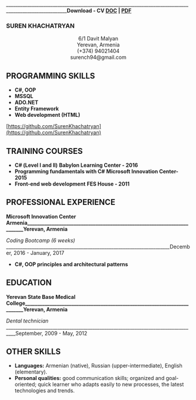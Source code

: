 ________________________________________________________________________________________________________**Download - CV [DOC](https://github.com/SurenKhachatryan/Suren-Khachatryan-CV/raw/master/Suren_Khachatryan_CV.doc) | [PDF](https://github.com/SurenKhachatryan/Suren-Khachatryan-CV/blob/master/Suren_Khachatryan_CV.pdf)**

### SUREN KHACHATRYAN
<p align="Center">
<a>6/1 Davit Malyan</a></br>
<a>Yerevan, Armenia</a></br>
<a>(+374) 94021404</a></br>
<a>surench94@gmail.com</a>
</p>

## PROGRAMMING SKILLS

- **C#, OOP**
- **MSSQL**
- **ADO.NET**
- **Entity Framework**
- **Web development (HTML)**

 [https://github.com/SurenKhachatryan](https://github.com/SurenKhachatryan)
## TRAINING COURSES  

- **С# (Level I and II)**
  **Babylon Learning Center - 2016**                                                                             
- **Programming fundamentals with  C#**
  **Microsoft Innovation Center- 2015**
- **Front-end web development**
  **FES House - 2011**

## PROFESSIONAL EXPERIENCE 
**Microsoft Innovation Center Armenia_________________________________________________________________________Yerevan, Armenia**

_Coding Bootcamp (6 weeks)_ ______________________________________________________________________December, 2016 - January, 2017 
- **C#, OOP principles and architectural patterns**
## EDUCATION
**Yerevan State Base Medical College__________________________________________________________________________Yerevan, Armenia**

_Dental technician_ __________________________________________________________________________________September, 2009 - May, 2012
## OTHER SKILLS

- **Languages:** Armenian (native), Russian (upper-intermediate), English (elementary).
- **Personal qualities:** good communication skills; organized and goal-oriented; quick
learner who adapts easily to new processes, the latest technologies and trends. 
